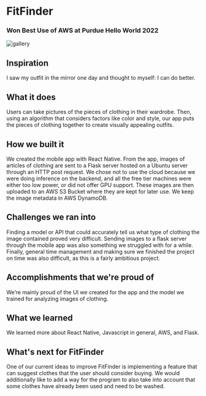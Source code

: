# FitFinder

### Won Best Use of AWS at Purdue Hello World 2022

![gallery](https://user-images.githubusercontent.com/30065475/210120322-6d63bf88-c449-4fc5-b7d3-1f3ffae0b6f6.jpg)

## Inspiration

I saw my outfit in the mirror one day and thought to myself: I can do better.

## What it does

Users can take pictures of the pieces of clothing in their wardrobe. Then, using an algorithm that considers factors like color and style, our app puts the pieces of clothing together to create visually appealing outfits.

## How we built it

We created the mobile app with React Native. From the app, images of articles of clothing are sent to a Flask server hosted on a Ubuntu server through an HTTP post request. We chose not to use the cloud because we were doing inference on the backend, and all the free tier machines were either too low power, or did not offer GPU support. These images are then uploaded to an AWS S3 Bucket where they are kept for later use. We keep the image metadata in AWS DynamoDB.

## Challenges we ran into

Finding a model or API that could accurately tell us what type of clothing the image contained proved very difficult. Sending images to a flask server through the mobile app was also something we struggled with for a while. Finally, general time management and making sure we finished the project on time was also difficult, as this is a fairly ambitious project.

## Accomplishments that we're proud of

We’re mainly proud of the UI we created for the app and the model we trained for analyzing images of clothing.

## What we learned

We learned more about React Native, Javascript in general, AWS, and Flask.

## What's next for FitFinder

One of our current ideas to improve FitFinder is implementing a feature that can suggest clothes that the user should consider buying. We would additionally like to add a way for the program to also take into account that some clothes have already been used and need to be washed.
